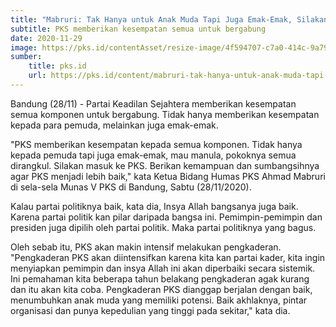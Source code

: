 ```yaml
---
title: "Mabruri: Tak Hanya untuk Anak Muda Tapi Juga Emak-Emak, Silakan Masuk PKS!"
subtitle: PKS memberikan kesempatan semua untuk bergabung
date: 2020-11-29
image: https://pks.id/contentAsset/resize-image/4f594707-c7a0-414c-9a79-733a672f340d/image/?byInode=true&h=768
sumber: 
    title: pks.id
    url: https://pks.id/content/mabruri-tak-hanya-untuk-anak-muda-tapi-juga-emak-emak-silakan-masuk-pks
---
```


Bandung (28/11) - Partai Keadilan Sejahtera memberikan kesempatan semua komponen untuk bergabung. Tidak hanya memberikan kesempatan kepada para pemuda, melainkan juga emak-emak.

"PKS memberikan kesempatan kepada semua komponen. Tidak hanya kepada pemuda tapi juga emak-emak, mau manula, pokoknya semua dirangkul. Silakan masuk ke PKS. Berikan kemampuan dan sumbangsihnya agar PKS menjadi lebih baik," kata Ketua Bidang Humas PKS Ahmad Mabruri di sela-sela Munas V PKS di Bandung, Sabtu (28/11/2020).

Kalau partai politiknya baik, kata dia, Insya Allah bangsanya juga baik. Karena partai politik kan pilar daripada bangsa ini. Pemimpin-pemimpin dan presiden juga dipilih oleh partai politik. Maka partai politiknya yang bagus.

Oleh sebab itu, PKS akan makin intensif melakukan pengkaderan. "Pengkaderan PKS akan diintensifkan karena kita kan partai kader, kita ingin menyiapkan pemimpin dan insya Allah ini akan diperbaiki secara sistemik. Ini pemahaman kita beberapa tahun belakang pengkaderan agak kurang dan itu akan kita coba. Pengkaderan PKS dianggap berjalan dengan baik, menumbuhkan anak muda yang memiliki potensi. Baik akhlaknya, pintar organisasi dan punya kepedulian yang tinggi pada sekitar," kata dia.